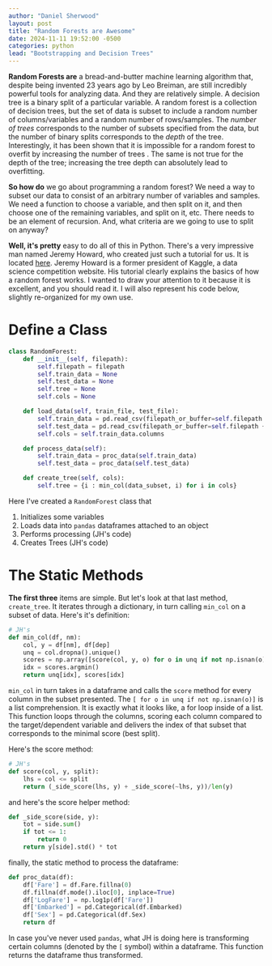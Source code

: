 ```yaml
---
author: "Daniel Sherwood"
layout: post
title: "Random Forests are Awesome"
date: 2024-11-11 19:52:00 -0500
categories: python
lead: "Bootstrapping and Decision Trees"
---
```

**Random Forests are** a bread-and-butter machine learning algorithm that, despite being invented 23 years ago by Leo Breiman, 
are still incredibly powerful tools for analyzing data. And they are relatively simple. A decision tree is a binary split 
of a particular variable. A random forest is a collection of decision trees, but the set of data is subset to include a 
random number of columns/variables and a random number of rows/samples. The _number of trees_ corresponds to the number of 
subsets specified from the data, but the number of binary splits corresponds to the _depth_ of the tree. Interestingly, it
has been shown that it is impossible for a random forest to overfit by increasing the number of trees _<citation needed>_. 
The same is not true for the depth of the tree; increasing the tree depth can absolutely lead to overfitting. 

**So how do** we go about programming a random forest? We need a way to subset our data to consist of an arbitrary number of
variables and samples. We need a function to choose a variable, and then split on it, and then choose one of the remaining
variables, and split on it, etc. There needs to be an element of recursion. And, what criteria are we going to use to split
on anyway? 

**Well, it's pretty** easy to do all of this in Python. There's a very impressive man named Jeremy Howard, who created just
such a tutorial for us. It is located [here](https://www.kaggle.com/code/jhoward/how-random-forests-really-work/). Jeremy Howard
is a former president of Kaggle, a data science competition website. His tutorial clearly explains the basics of how a 
random forest works. I wanted to draw your attention to it because it is excellent, and you should read it. I will also 
represent his code below, slightly re-organized for my own use. 

# Define a Class

```python
class RandomForest:
    def __init__(self, filepath):
        self.filepath = filepath
        self.train_data = None
        self.test_data = None
        self.tree = None
        self.cols = None

    def load_data(self, train_file, test_file):
        self.train_data = pd.read_csv(filepath_or_buffer=self.filepath + '/' + train_file)
        self.test_data = pd.read_csv(filepath_or_buffer=self.filepath + '/' + test_file)
        self.cols = self.train_data.columns

    def process_data(self):
        self.train_data = proc_data(self.train_data)
        self.test_data = proc_data(self.test_data)

    def create_tree(self, cols):
        self.tree = {i : min_col(data_subset, i) for i in cols}
```

Here I've created a `RandomForest` class that 
1. Initializes some variables
2. Loads data into `pandas` dataframes attached to an object
3. Performs processing (JH's code)
4. Creates Trees (JH's code)

# The Static Methods 

**The first three** items are simple. But let's look at that last method, `create_tree`. 
It iterates through a dictionary, in turn calling `min_col` on a subset of data. Here's it's definition:

```python
# JH's
def min_col(df, nm):
    col, y = df[nm], df[dep]
    unq = col.dropna().unique()
    scores = np.array([score(col, y, o) for o in unq if not np.isnan(o)])
    idx = scores.argmin()
    return unq[idx], scores[idx]
```

`min_col` in turn takes in a dataframe and calls the `score` method for every column in the subset presented. 
The `[ for o in unq if not np.isnan(o)]` is a list comprehension. It is exactly what it looks like, a for loop inside of a 
list. This function loops through the columns, scoring each column compared to the target/dependent variable and 
delivers the index of that subset that corresponds to the minimal score (best split).

Here's the score method:

```python
# JH's 
def score(col, y, split):
    lhs = col <= split
    return (_side_score(lhs, y) + _side_score(~lhs, y))/len(y)
```

and here's the score helper method:

```python
def _side_score(side, y):
    tot = side.sum()
    if tot <= 1:
        return 0
    return y[side].std() * tot
```

finally, the static method to process the dataframe:

```python
def proc_data(df):
    df['Fare'] = df.Fare.fillna(0)
    df.fillna(df.mode().iloc[0], inplace=True)
    df['LogFare'] = np.log1p(df['Fare'])
    df['Embarked'] = pd.Categorical(df.Embarked)
    df['Sex'] = pd.Categorical(df.Sex)
    return df
```

In case you've never used `pandas`, what JH is doing here is transforming certain columns (denoted by the `[` symbol) 
within a dataframe. This function returns the dataframe thus transformed.
